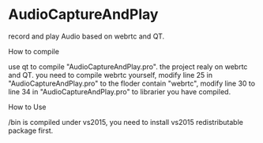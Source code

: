 # AudioCaptureAndPlay
record and play Audio based on webrtc and QT.

How to compile

use qt to compile "AudioCaptureAndPlay.pro".
the project realy on webrtc and QT.
you need to compile webrtc yourself, modify line 25 in "AudioCaptureAndPlay.pro" to the floder contain "webrtc",
modify line 30 to line 34 in "AudioCaptureAndPlay.pro" to librarier you have compiled.

How to Use

/bin is compiled under vs2015, you need to install vs2015 redistributable package first.

